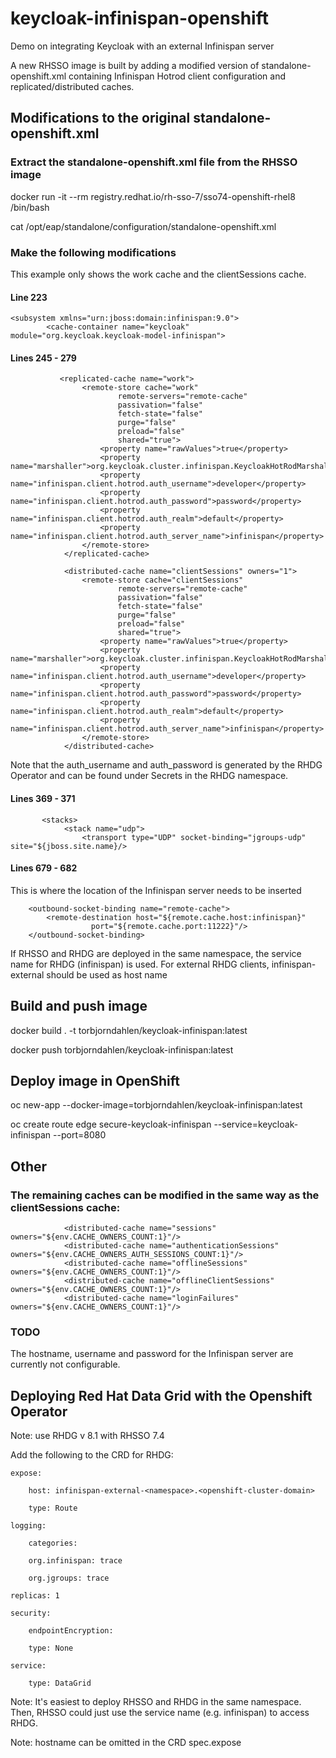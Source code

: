 # keycloak-infinispan-openshift
Demo on integrating Keycloak with an external Infinispan server

A new RHSSO image is built by adding a modified version of standalone-openshift.xml containing Infinispan Hotrod client configuration and replicated/distributed caches.

## Modifications to the original standalone-openshift.xml

### Extract the standalone-openshift.xml file from the RHSSO image
docker run -it --rm registry.redhat.io/rh-sso-7/sso74-openshift-rhel8 /bin/bash

cat /opt/eap/standalone/configuration/standalone-openshift.xml

### Make the following modifications
This example only shows the work cache and the clientSessions cache.

#### Line 223

    <subsystem xmlns="urn:jboss:domain:infinispan:9.0">
            <cache-container name="keycloak" module="org.keycloak.keycloak-model-infinispan">

#### Lines 245 - 279

               <replicated-cache name="work">
                    <remote-store cache="work" 
                            remote-servers="remote-cache" 
                            passivation="false"
                            fetch-state="false"
                            purge="false"
                            preload="false"
                            shared="true">
                        <property name="rawValues">true</property>
                        <property name="marshaller">org.keycloak.cluster.infinispan.KeycloakHotRodMarshallerFactory</property>
                        <property name="infinispan.client.hotrod.auth_username">developer</property>
                        <property name="infinispan.client.hotrod.auth_password">password</property>
                        <property name="infinispan.client.hotrod.auth_realm">default</property>
                        <property name="infinispan.client.hotrod.auth_server_name">infinispan</property>
                    </remote-store>
                </replicated-cache>

                <distributed-cache name="clientSessions" owners="1">
                    <remote-store cache="clientSessions" 
                            remote-servers="remote-cache" 
                            passivation="false"
                            fetch-state="false"
                            purge="false"
                            preload="false"
                            shared="true">
                        <property name="rawValues">true</property>
                        <property name="marshaller">org.keycloak.cluster.infinispan.KeycloakHotRodMarshallerFactory</property>
                        <property name="infinispan.client.hotrod.auth_username">developer</property>
                        <property name="infinispan.client.hotrod.auth_password">password</property>
                        <property name="infinispan.client.hotrod.auth_realm">default</property>
                        <property name="infinispan.client.hotrod.auth_server_name">infinispan</property>
                    </remote-store>
                </distributed-cache>



Note that the auth_username and auth_password is generated by the RHDG Operator and can be found under Secrets in the RHDG namespace.

#### Lines 369 - 371

           <stacks>
                <stack name="udp">
                    <transport type="UDP" socket-binding="jgroups-udp" site="${jboss.site.name}/>


#### Lines 679 - 682

This is where the location of the Infinispan server needs to be inserted

        <outbound-socket-binding name="remote-cache"> 
            <remote-destination host="${remote.cache.host:infinispan}" 
                      port="${remote.cache.port:11222}"/> 
        </outbound-socket-binding>

If RHSSO and RHDG are deployed in the same namespace, the service name for RHDG (infinispan) is used.
For external RHDG clients, infinispan-external should be used as host name 

## Build and push image

docker build . -t torbjorndahlen/keycloak-infinispan:latest

docker push torbjorndahlen/keycloak-infinispan:latest

## Deploy image in OpenShift

oc new-app --docker-image=torbjorndahlen/keycloak-infinispan:latest

oc create route edge secure-keycloak-infinispan --service=keycloak-infinispan --port=8080



## Other

### The remaining caches can be modified in the same way as the clientSessions cache:

                <distributed-cache name="sessions" owners="${env.CACHE_OWNERS_COUNT:1}"/>
                <distributed-cache name="authenticationSessions" owners="${env.CACHE_OWNERS_AUTH_SESSIONS_COUNT:1}"/>
                <distributed-cache name="offlineSessions" owners="${env.CACHE_OWNERS_COUNT:1}"/>               
                <distributed-cache name="offlineClientSessions" owners="${env.CACHE_OWNERS_COUNT:1}"/>
                <distributed-cache name="loginFailures" owners="${env.CACHE_OWNERS_COUNT:1}"/>

### TODO

The hostname, username and password for the Infinispan server are currently not configurable.


## Deploying Red Hat Data Grid with the Openshift Operator

Note: use RHDG v 8.1 with RHSSO 7.4

Add the following to the CRD for RHDG:

    expose:

        host: infinispan-external-<namespace>.<openshift-cluster-domain>

        type: Route

    logging:

        categories:

        org.infinispan: trace

        org.jgroups: trace

    replicas: 1

    security:

        endpointEncryption:

        type: None

    service:

        type: DataGrid


Note: It's easiest to deploy RHSSO and RHDG in the same namespace. Then, RHSSO could just use the service name (e.g. infinispan) to access RHDG.

Note: hostname can be omitted in the CRD spec.expose
